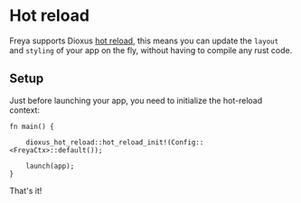 # Hot reload

Freya supports Dioxus [hot reload](https://dioxuslabs.com/docs/0.3/guide/en/getting_started/hot_reload.html), this means you can update the `layout` and `styling` of your app on the fly, without having to compile any rust code.

## Setup

Just before launching your app, you need to initialize the hot-reload context:

```rust, no_run
fn main() {

    dioxus_hot_reload::hot_reload_init!(Config::<FreyaCtx>::default());

    launch(app);
}
```

That's it!
